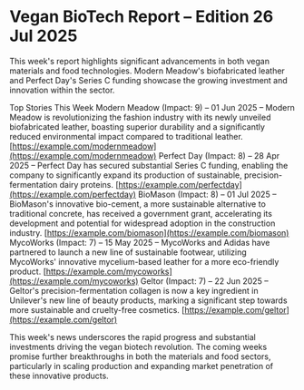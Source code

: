 # Vegan BioTech Report – Edition 26 Jul 2025

This week's report highlights significant advancements in both vegan materials and food technologies.  Modern Meadow's biofabricated leather and Perfect Day's Series C funding showcase the growing investment and innovation within the sector.

Top Stories This Week
Modern Meadow (Impact: 9) – 01 Jun 2025 – Modern Meadow is revolutionizing the fashion industry with its newly unveiled biofabricated leather, boasting superior durability and a significantly reduced environmental impact compared to traditional leather.  [https://example.com/modernmeadow](https://example.com/modernmeadow)
Perfect Day (Impact: 8) – 28 Apr 2025 – Perfect Day has secured substantial Series C funding, enabling the company to significantly expand its production of sustainable, precision-fermentation dairy proteins. [https://example.com/perfectday](https://example.com/perfectday)
BioMason (Impact: 8) – 01 Jul 2025 – BioMason's innovative bio-cement, a more sustainable alternative to traditional concrete, has received a government grant, accelerating its development and potential for widespread adoption in the construction industry. [https://example.com/biomason](https://example.com/biomason)
MycoWorks (Impact: 7) – 15 May 2025 – MycoWorks and Adidas have partnered to launch a new line of sustainable footwear, utilizing MycoWorks' innovative mycelium-based leather for a more eco-friendly product. [https://example.com/mycoworks](https://example.com/mycoworks)
Geltor (Impact: 7) – 22 Jun 2025 – Geltor's precision-fermentation collagen is now a key ingredient in Unilever's new line of beauty products, marking a significant step towards more sustainable and cruelty-free cosmetics. [https://example.com/geltor](https://example.com/geltor)

This week's news underscores the rapid progress and substantial investments driving the vegan biotech revolution.  The coming weeks promise further breakthroughs in both the materials and food sectors, particularly in scaling production and expanding market penetration of these innovative products.
